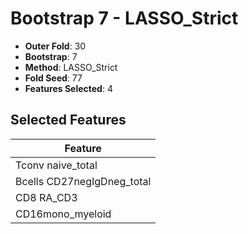 # Bootstrap 7 - LASSO_Strict

- **Outer Fold**: 30
- **Bootstrap**: 7
- **Method**: LASSO_Strict
- **Fold Seed**: 77
- **Features Selected**: 4

## Selected Features

| Feature |
|---------|
| Tconv naive_total |
| Bcells CD27negIgDneg_total |
| CD8 RA_CD3 |
| CD16mono_myeloid |
